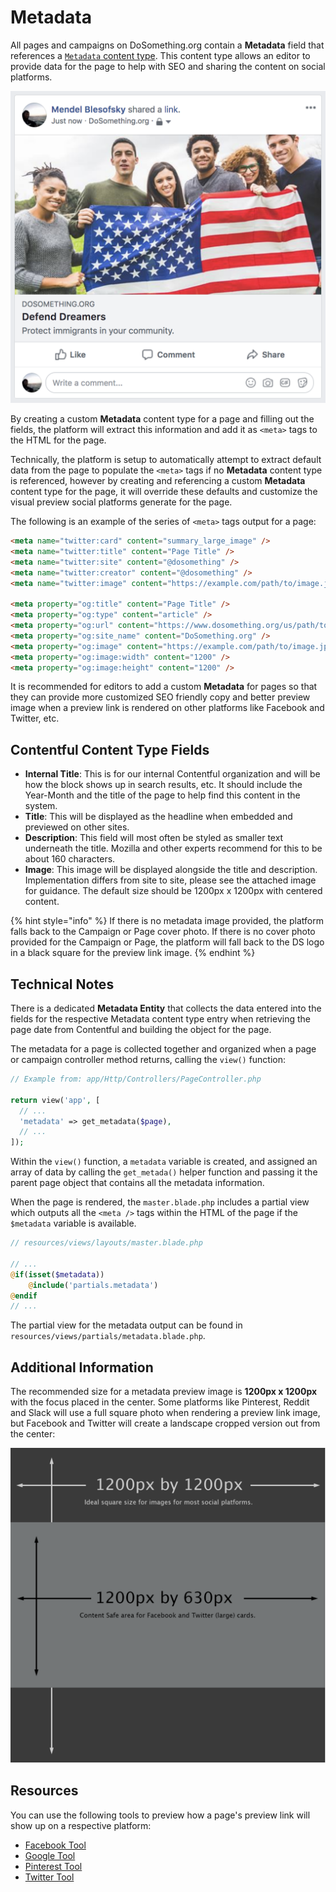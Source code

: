 # Metadata

All pages and campaigns on DoSomething.org contain a **Metadata** field that references a [`Metadata` content type](https://app.contentful.com/spaces/81iqaqpfd8fy/content_types/metadata/fields). This content type allows an editor to provide data for the page to help with SEO and sharing the content on social platforms.

![Example Facebook Share With Metadata](../../.gitbook/assets/facebook-share-example.png)

By creating a custom **Metadata** content type for a page and filling out the fields, the platform will extract this information and add it as `<meta>` tags to the HTML for the page.

Technically, the platform is setup to automatically attempt to extract default data from the page to populate the `<meta>` tags if no **Metadata** content type is referenced, however by creating and referencing a custom **Metadata** content type for the page, it will override these defaults and customize the visual preview social platforms generate for the page.

The following is an example of the series of `<meta>` tags output for a page:

```html
<meta name="twitter:card" content="summary_large_image" />
<meta name="twitter:title" content="Page Title" />
<meta name="twitter:site" content="@dosomething" />
<meta name="twitter:creator" content="@dosomething" />
<meta name="twitter:image" content="https://example.com/path/to/image.jpg" />

<meta property="og:title" content="Page Title" />
<meta property="og:type" content="article" />
<meta property="og:url" content="https://www.dosomething.org/us/path/to/page" />
<meta property="og:site_name" content="DoSomething.org" />
<meta property="og:image" content="https://example.com/path/to/image.jpg" />
<meta property="og:image:width" content="1200" />
<meta property="og:image:height" content="1200" />
```

It is recommended for editors to add a custom **Metadata** for pages so that they can provide more customized SEO friendly copy and better preview image when a preview link is rendered on other platforms like Facebook and Twitter, etc.

## Contentful Content Type Fields

- **Internal Title**: This is for our internal Contentful organization and will be how the block shows up in search results, etc. It should include the Year-Month and the title of the page to help find this content in the system.
- **Title**: This will be displayed as the headline when embedded and previewed on other sites.
- **Description**: This field will most often be styled as smaller text underneath the title. Mozilla and other experts recommend for this to be about 160 characters.
- **Image**: This image will be displayed alongside the title and description. Implementation differs from site to site, please see the attached image for guidance. The default size should be 1200px x 1200px with centered content.

{% hint style="info" %}
If there is no metadata image provided, the platform falls back to the Campaign or Page cover photo. If there is no cover photo provided for the Campaign or Page, the platform will fall back to the DS logo in a black square for the preview link image.
{% endhint %}

## Technical Notes

There is a dedicated **Metadata Entity** that collects the data entered into the fields for the respective Metadata content type entry when retrieving the page date from Contentful and building the object for the page.

The metadata for a page is collected together and organized when a page or campaign controller method returns, calling the `view()` function:

```php
// Example from: app/Http/Controllers/PageController.php

return view('app', [
  // ...
  'metadata' => get_metadata($page),
  // ...
]);

```

Within the `view()` function, a `metadata` variable is created, and assigned an array of data by calling the `get_metada()` helper function and passing it the parent page object that contains all the metadata information.

When the page is rendered, the `master.blade.php` includes a partial view which outputs all the `<meta />` tags within the HTML of the page if the `$metadata` variable is available.

```php
// resources/views/layouts/master.blade.php

// ...
@if(isset($metadata))
    @include('partials.metadata')
@endif
// ...

```

The partial view for the metadata output can be found in `resources/views/partials/metadata.blade.php`.

## Additional Information

The recommended size for a metadata preview image is **1200px x 1200px** with the focus placed in the center. Some platforms like Pinterest, Reddit and Slack will use a full square photo when rendering a preview link image, but Facebook and Twitter will create a landscape cropped version out from the center:

![Metadata Photo Crop Preview](../../.gitbook/assets/metadata-photo-preview.png)

## Resources

You can use the following tools to preview how a page's preview link will show up on a respective platform:

- [Facebook Tool](https://developers.facebook.com/tools/debug/sharing/)
- [Google Tool](https://search.google.com/structured-data/testing-tool/u/0/)
- [Pinterest Tool](https://developers.pinterest.com/tools/url-debugger/)
- [Twitter Tool](https://cards-dev.twitter.com/validator)

